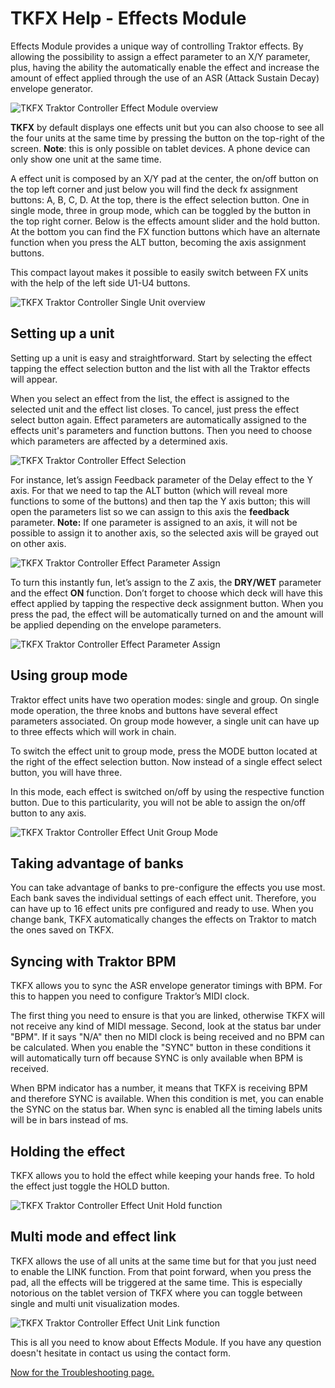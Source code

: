 # TKFX Help - Effects Module

Effects Module provides a unique way of controlling Traktor effects. By allowing the possibility to assign a effect parameter to an X/Y parameter, plus, having the ability the automatically enable the effect and increase the amount of effect applied through the use of an ASR (Attack Sustain Decay) envelope generator.

<img src="../tkfx/images/tkfx_effects_module_overview.png" alt="TKFX Traktor Controller Effect Module overview" width="" height="" />

**TKFX** by default displays one effects unit but you can also choose to see all the four units at the same time by pressing the button on the top-right of the screen.
**Note**: this is only possible on tablet devices. A phone device can only show one unit at the same time.

A effect unit is composed by an X/Y pad at the center, the on/off button on the top left corner and just below you will find the deck fx assignment buttons: A, B, C, D. At the top, there is the effect selection button. One in single mode, three in group mode, which can be toggled by the button in the top right corner. Below is the effects amount slider and the hold button. At the bottom you can find the FX function buttons which have an alternate function when you press the ALT button, becoming the axis assignment buttons.

This compact layout makes it possible to easily switch between FX units with the help of the left side U1-U4 buttons.

<img src="../tkfx/images/tkfx_effects_module_single_unit.png" alt="TKFX Traktor Controller Single Unit overview" width="" height="" />

## Setting up a unit

Setting up a unit is easy and straightforward. Start by selecting the effect tapping the effect selection button and the list with all the Traktor effects will appear.

When you select an effect from the list, the effect is assigned to the selected unit and the effect list closes. To cancel, just press the effect select button again. Effect parameters are automatically assigned to the effects unit's parameters and function buttons. Then you need to choose which parameters are affected by a determined axis.

<img src="../tkfx/images/tkfx_traktor_controller_effect_selection.png" alt="TKFX Traktor Controller Effect Selection" width="" height="" />

For instance, let’s assign Feedback parameter of the Delay effect to the Y axis. For that we need to tap the ALT button (which will reveal more functions to some of the buttons) and then tap the Y axis button; this will open the parameters list so we can assign to this axis the **feedback** parameter.
**Note:** If one parameter is assigned to an axis, it will not be possible to assign it to another axis, so the selected axis will be grayed out on other axis.

<img src="../tkfx/images/tkfx_traktor_controller_effect_parameter_assign.png" alt="TKFX Traktor Controller Effect Parameter Assign" width="" height="" />

To turn this instantly fun, let’s assign to the Z axis, the **DRY/WET** parameter and the effect **ON** function. Don’t forget to choose which deck will have this effect applied by tapping the respective deck assignment button. When you press the pad, the effect will be automatically turned on and the amount will be applied depending on the envelope parameters.

<img src="../tkfx/images/tkfx_traktor_controller_effect_parameter_assign_1.png" alt="TKFX Traktor Controller Effect Parameter Assign" width="" height="" />

## Using group mode

Traktor effect units have two operation modes: single and group. On single mode operation, the three knobs and buttons have several effect parameters associated. On group mode however, a single unit can have up to three effects which will work in chain.

To switch the effect unit to group mode, press the MODE button located at the right of the effect selection button. Now instead of a single effect select button, you will have three.

In this mode, each effect is switched on/off by using the respective function button. Due to this particularity, you will not be able to assign the on/off button to any axis.

<img src="../tkfx/images/tkfx_traktor_controller_effect_unit_group_mode.png" alt="TKFX Traktor Controller Effect Unit Group Mode" width="" height="" />

## Taking advantage of banks

You can take advantage of banks to pre-configure the effects you use most. Each bank saves the individual settings of each effect unit. Therefore, you can have up to 16 effect units pre configured and ready to use. When you change bank, TKFX automatically changes the effects on Traktor to match the ones saved on TKFX.

## Syncing with Traktor BPM

TKFX allows you to sync the ASR envelope generator timings with BPM. For this to happen you need to configure Traktor’s MIDI clock.

The first thing you need to ensure is that you are linked, otherwise TKFX will not receive any kind of MIDI message. Second, look at the status bar under "BPM". If it says "N/A" then no MIDI clock is being received and no BPM can be calculated. When you enable the "SYNC" button in these conditions it will automatically turn off because SYNC is only available when BPM is received.

When BPM indicator has a number, it means that TKFX is receiving BPM and therefore SYNC is available. When this condition is met, you can enable the SYNC on the status bar. When sync is enabled all the timing labels units will be in bars instead of ms.

## Holding the effect

TKFX allows you to hold the effect while keeping your hands free. To hold the effect just toggle the HOLD button.

<img src="../tkfx/images/tkfx_traktor_controller_effect_unit_hold_function.png" alt="TKFX Traktor Controller Effect Unit Hold function" width="" height="" />

## Multi mode and effect link

TKFX allows the use of all units at the same time but for that you just need to enable the LINK function. From that point forward, when you press the pad, all the effects will be triggered at the same time. This is especially notorious on the tablet version of TKFX where you can toggle between single and multi unit visualization modes.

<img src="../tkfx/images/tkfx_traktor_controller_effect_unit_link_function.png" alt="TKFX Traktor Controller Effect Unit Link function" width="" height="" />

This is all you need to know about Effects Module. If you have any question doesn't hesitate in contact us using the contact form.

[Now for the Troubleshooting page.](troubleshooting)

